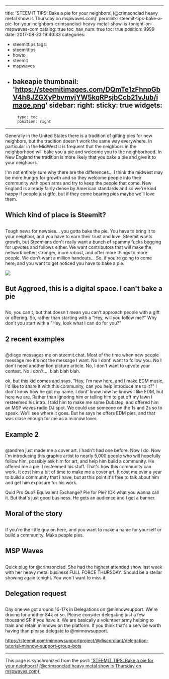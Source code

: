 
---
title: 'STEEMIT TIPS: Bake a pie for your neighbors! (@crimsonclad heavy metal show is Thursday on mspwaves.com)'
permlink: steemit-tips-bake-a-pie-for-your-neighbors-crimsonclad-heavy-metal-show-is-tonight-on-mspwaves-com
catalog: true
toc_nav_num: true
toc: true
position: 9999
date: 2017-08-23 19:40:33
categories:
- steemittips
tags:
- steemittips
- howto
- steemit
- mspwaves
- bakeapie
thumbnail: 'https://steemitimages.com/DQmTe1zFhnpGbV4h8JZGXyPbvmvjYW5kqRPsjbCcb21vJub/image.png'
sidebar:
    right:
        sticky: true
widgets:
    -
        type: toc
        position: right
---


Generally in the United States there is a tradition of gifting pies for new neighbors, but the tradition doesn't work the same way everywhere.  In particular in the MidWest it is frequent that the neighbors in the neighborhood will bake you a pie and welcome you to the neighborhood.  In New England the tradition is more likely that you bake a pie and give it to your neighbors.

I'm not entirely sure why there are the differences... I think the midwest may be more hungry for growth and so they welcome people into their community with open arms and try to keep the people that come.  New England is already fairly dense by American standards and so we're kind happy if people just gtfo, but if they come bearing pies maybe we'll love them.

## Which kind of place is Steemit? <h2>

Tough news for newbies... you gotta bake the pie.  You have to bring it to your neighbor, and you have to earn their trust and love.  Steemit wants growth, but Steemians don't really want a bunch of spammy fucks begging for upvotes and follows either.  We want contributors that will make the network better, stronger, more robust, and offer more things to more people.  We don't want a million handouts...  So, if you're going to come here, and you want to get noticed you have to bake a pie.

![](https://steemitimages.com/DQmTe1zFhnpGbV4h8JZGXyPbvmvjYW5kqRPsjbCcb21vJub/image.png)

## But Aggroed, this is a digital space.  I can't bake a pie <h2>

No, you can't, but that doesn't mean you can't approach people with a gift or offering.  So, rather than starting with a "Hey, will you follow me?"  Why don't you start with a "Hey, look what I can do for you?"

## 2 recent examples <h2>

@diego messages me on steemit.chat.  Most of the time when new people message me it's not the message I want.  No I dont' want to follow you.  No I don't need another lion picture article.  No, I don't want to upvote your contest.  No I don't....  blah blah blah.

ok, but this kid comes and says, "Hey, I'm new here, and I make EDM music, I'd like to share it with this community, can you help introduce me to it?"  I don't know how he got my name.  I dont' know how he knows I like EDM, but here we are.  Rather than ignoring him or telling him to get off my lawn I resteemed his intro.  I told him to make me some Dubstep, and offered him an MSP waves radio DJ spot.  We could use someone on the 1s and 2s so to speak.  We'll see where it goes.  But he says he offers EDM pies, and that was close enough for me as a minnow lover.

## Example 2 <h2>

@andren just made me a cover art.  I hadn't had one before.  Now I do.  Now I'm introducing this graphic artist to nearly 5,000 people who will hopefully follow him, possibly ask him for art, and help him build a community.  He offered me a pie.  I resteemed his stuff.  That's how this community can work.  It cost him a bit of time to make me a cover art.  It cost me over a year to build a community that I have, but at this point it's free to talk about him and get him exposure for his work.  

Quid Pro Quo?  Equivalent Exchange?  Pie for Pie?  IDK what you wanna call it.  But that's just good business.  He gets an audience and I get a banner.

## Moral of the story <h2>

If you're the little guy on here, and you want to make a name for yourself or build a community.  Make people pies.

## MSP Waves <h2>

Quick plug for @crimsonclad.  She had the highest attended show last week with her heavy metal business FULL FORCE THURSDAY.  Should be a stellar showing again tonight.  You won't want to miss it.

## Delegation request <h2>

Day one we got around 16-17k in Delegations on @minnowsupport.  We're driving for another 84k or so.  Please consider delegating just a few thousand SP if you have it.  We are basically a volunteer army helping to train and retain minnows on the platform.  If you think that's a service worth having than please delegate to @minnowsupport.

https://steemit.com/minnowsupportproject/@discordiant/delegation-tutorial-minnow-support-group-bots

- - -

This page is synchronized from the post: ['STEEMIT TIPS: Bake a pie for your neighbors! (@crimsonclad heavy metal show is Thursday on mspwaves.com)'](https://steemit.com/@aggroed/steemit-tips-bake-a-pie-for-your-neighbors-crimsonclad-heavy-metal-show-is-tonight-on-mspwaves-com)
